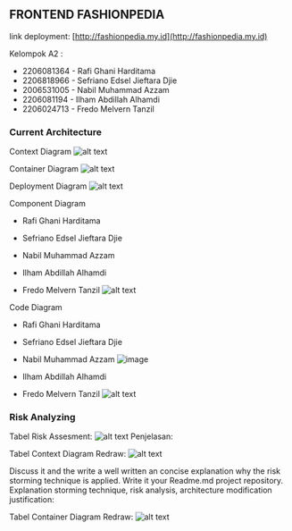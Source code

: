 ## FRONTEND FASHIONPEDIA

link deployment: [http://fashionpedia.my.id](http://fashionpedia.my.id)

Kelompok A2 :
- 2206081364 - Rafi Ghani Harditama
- 2206818966 - Sefriano Edsel Jieftara Djie
- 2006531005 - Nabil Muhammad Azzam
- 2206081194 - Ilham Abdillah Alhamdi
- 2206024713 - Fredo Melvern Tanzil



### Current Architecture

Context Diagram
![alt text](img/context.jpg)

Container Diagram
![alt text](img/container.jpg)

Deployment Diagram
![alt text](img/deployment.jpg)

Component Diagram
- Rafi Ghani Harditama

- Sefriano Edsel Jieftara Djie

- Nabil Muhammad Azzam

- Ilham Abdillah Alhamdi

- Fredo Melvern Tanzil
![alt text](<img/component fredo.jpg>)


Code Diagram
- Rafi Ghani Harditama

- Sefriano Edsel Jieftara Djie

- Nabil Muhammad Azzam
![image](https://github.com/Fashionpedia-A2/fashionpedia-frontend/assets/71275597/b812cc00-25b6-46bb-9236-5074f89c066e)


- Ilham Abdillah Alhamdi

- Fredo Melvern Tanzil
![alt text](<img/code fredo.jpg>)

### Risk Analyzing
Tabel Risk Assesment:
![alt text](<img/risk assessment.jpg>)
Penjelasan:

Tabel Context Diagram Redraw:
![alt text](<img/context redraw.jpg>)

Discuss it and the write a well written an concise explanation why the risk storming technique is applied. Write it your Readme.md project repository. 
Explanation storming technique, risk analysis, architecture modification justification: <insert here>

Tabel Container Diagram Redraw:
![alt text](<img/container recreate.jpg>)
